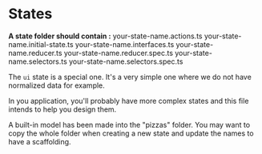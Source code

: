 # States

**A state folder should contain :**
your-state-name.actions.ts
your-state-name.initial-state.ts
your-state-name.interfaces.ts
your-state-name.reducer.ts
your-state-name.reducer.spec.ts
your-state-name.selectors.ts
your-state-name.selectors.spec.ts

The `ui` state is a special one. It's a very simple one where we do not have normalized data for example.

In you application, you'll probably have more complex states and this file intends to help you design them.

A built-in model has been made into the "pizzas" folder.
You may want to copy the whole folder when creating a new state and update the names to have a scaffolding.
